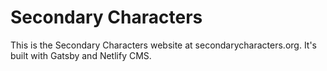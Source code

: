 # Secondary Characters

This is the Secondary Characters website at secondarycharacters.org. It's built with Gatsby and Netlify CMS.